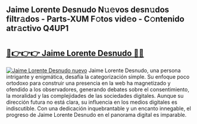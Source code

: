 ## Jaime Lorente Desnudo N𝚞𝚎vos desn𝚞dos filtr𝚊dos - Parts-XUM F𝚘tos vid𝚎o - C𝚘ntenido atr𝚊ctivo Q4UP1

# <h2><a href="http://mb8mc4.tromn.icu/?c=Jaime+Lorente+Desnudo">🔗👉👉👉 Jaime Lorente Desnudo 🔗🔗</a></h2>

[![Jaime Lorente Desnudo nuevo](https://i.imgur.com/pEAQMta.gif)](http://mb8mc4.tromn.icu/?c=Jaime+Lorente+Desnudo)
Jaime Lorente Desnudo, una persona intrigante y enigmática, desafía la categorización simple. Su enfoque poco ortodoxo para construir una presencia en la web ha magnetizado y ofendido a los observadores, generando debates sobre el consentimiento, la moralidad y las complejidades de las sociedades digitales. Aunque su dirección futura no está clara, su influencia en los medios digitales es indiscutible. Con una dedicación inquebrantable y un encanto innegable, el progreso de Jaime Lorente Desnudo en el panorama digital es imparable.
